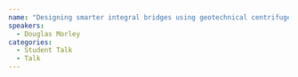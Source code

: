 ```yaml
---
name: "Designing smarter integral bridges using geotechnical centrifuge data"
speakers:
  - Douglas Morley
categories:
  - Student Talk
  - Talk
---
```

